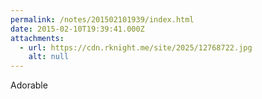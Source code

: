 ```yaml
---
permalink: /notes/201502101939/index.html
date: 2015-02-10T19:39:41.000Z
attachments:
  - url: https://cdn.rknight.me/site/2025/12768722.jpg
    alt: null
---
```


Adorable
